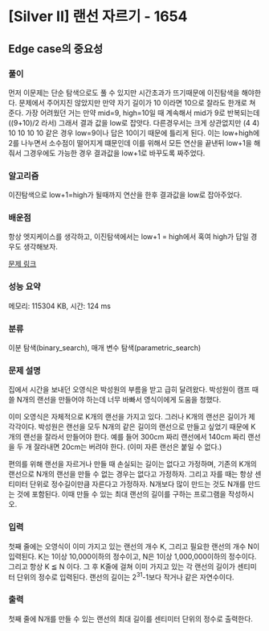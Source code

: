 # [Silver II] 랜선 자르기 - 1654 

## Edge case의 중요성
### 풀이
먼저 이문제는 단순 탐색으로도 풀 수 있지만 시간초과가 뜨기때문에 이진탐색을 해야한다.
문제에서 주어지진 않았지만 만약 자기 길이가 10 이라면 10으로 잘라도 한개로 쳐준다.
가장 어려웠던 거는 만약 mid=9, high=10일 때 계속해서 mid가 9로 반복되는데((9+10)/2 라서) 그래서 결과 값을 low로 잡앗다. 다른경우서는 크게 상관없지만 (4 4) 10 10 10 10 같은 경우 low=9이나 답은 10이기 때문에 틀리게 된다. 이는 low+high에 2를 나누면서 소수점이 떨어지게 떄문인데 이를 위해서 모든 연산을 끝낸뒤 low+1을 해줘서 그경우에도 가능한 경우 결과값을 low+1로 바꾸도록 짜주었다.
### 알고리즘
이진탐색으로 low+1=high가 될때까지 연산을 한후 결과값을 low로 잡아주었다.
### 배운점
항상 엣지케이스를 생각하고, 이진탐색에서는 low+1 = high에서 혹여 high가 답일 경우도 생각해보자.

[문제 링크](https://www.acmicpc.net/problem/1654) 

### 성능 요약

메모리: 115304 KB, 시간: 124 ms

### 분류

이분 탐색(binary_search), 매개 변수 탐색(parametric_search)

### 문제 설명

<p>집에서 시간을 보내던 오영식은 박성원의 부름을 받고 급히 달려왔다. 박성원이 캠프 때 쓸 N개의 랜선을 만들어야 하는데 너무 바빠서 영식이에게 도움을 청했다.</p>

<p>이미 오영식은 자체적으로 K개의 랜선을 가지고 있다. 그러나 K개의 랜선은 길이가 제각각이다. 박성원은 랜선을 모두 N개의 같은 길이의 랜선으로 만들고 싶었기 때문에 K개의 랜선을 잘라서 만들어야 한다. 예를 들어 300cm 짜리 랜선에서 140cm 짜리 랜선을 두 개 잘라내면 20cm는 버려야 한다. (이미 자른 랜선은 붙일 수 없다.)</p>

<p>편의를 위해 랜선을 자르거나 만들 때 손실되는 길이는 없다고 가정하며, 기존의 K개의 랜선으로 N개의 랜선을 만들 수 없는 경우는 없다고 가정하자. 그리고 자를 때는 항상 센티미터 단위로 정수길이만큼 자른다고 가정하자. N개보다 많이 만드는 것도 N개를 만드는 것에 포함된다. 이때 만들 수 있는 최대 랜선의 길이를 구하는 프로그램을 작성하시오.</p>

### 입력 

 <p>첫째 줄에는 오영식이 이미 가지고 있는 랜선의 개수 K, 그리고 필요한 랜선의 개수 N이 입력된다. K는 1이상 10,000이하의 정수이고, N은 1이상 1,000,000이하의 정수이다. 그리고 항상 K ≦ N 이다. 그 후 K줄에 걸쳐 이미 가지고 있는 각 랜선의 길이가 센티미터 단위의 정수로 입력된다. 랜선의 길이는 2<sup>31</sup>-1보다 작거나 같은 자연수이다.</p>

### 출력 

 <p>첫째 줄에 N개를 만들 수 있는 랜선의 최대 길이를 센티미터 단위의 정수로 출력한다.</p>

